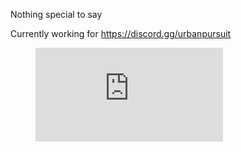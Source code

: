 
Nothing special to say

Currently working for https://discord.gg/urbanpursuit

<figure><embed src="https://wakatime.com/share/@12fc3e69-4c47-4bfd-8f98-d41e5994e7fe/ede69b0a-9a85-4573-9ace-050b77261ef0.svg"></embed></figure>

